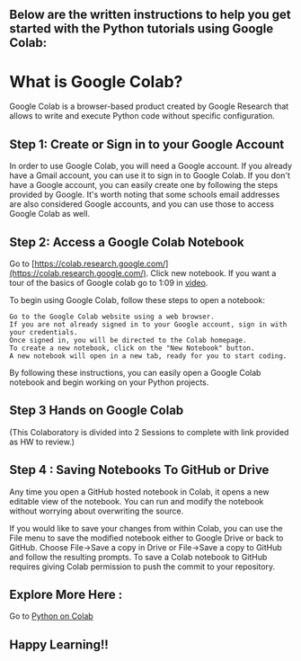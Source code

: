 ## Below are the written instructions to help you get started with the Python tutorials using Google Colab:

# What is Google Colab?

Google Colab is a browser-based product created by Google Research that allows to write and execute Python code without specific configuration.

## Step 1: Create or Sign in to your Google Account
In order to use Google Colab, you will need a Google account. If you already have a Gmail account, you can use it to sign in to Google Colab. If you don't have a Google account, you can easily create one by following the steps provided by Google. 
It's worth noting that some schools email addresses are also considered Google accounts, and you can use those to access Google Colab as well.

## Step 2: Access a Google Colab Notebook

Go to [https://colab.research.google.com/](https://colab.research.google.com/). Click new notebook. 
If you want a tour of the basics of Google colab go to 1:09 in [video](https://www.youtube.com/watch?v=iFroq4SuSPM&feature=youtu.be).

To begin using Google Colab, follow these steps to open a notebook:

    Go to the Google Colab website using a web browser.
    If you are not already signed in to your Google account, sign in with your credentials.
    Once signed in, you will be directed to the Colab homepage.
    To create a new notebook, click on the "New Notebook" button.
    A new notebook will open in a new tab, ready for you to start coding.

By following these instructions, you can easily open a Google Colab notebook and begin working on your Python projects.

## Step 3 Hands on Google Colab


(This Colaboratory is divided into 2 Sessions to complete with link provided as HW to review.)

## Step 4 : Saving Notebooks To GitHub or Drive

Any time you open a GitHub hosted notebook in Colab, it opens a new editable view of the notebook. 
You can run and modify the notebook without worrying about overwriting the source.

If you would like to save your changes from within Colab, you can use the File menu to save the modified notebook either to Google Drive or back to GitHub. 
Choose File→Save a copy in Drive or File→Save a copy to GitHub and follow the resulting prompts. 
To save a Colab notebook to GitHub requires giving Colab permission to push the commit to your repository.

## Explore More Here : 

Go to [Python on Colab](https://colab.research.google.com/?utm_source=scs-index)

## Happy Learning!!
